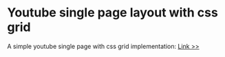 # Youtube single page layout with css grid

A simple youtube single page with css grid implementation: [Link >>](https://serengia.github.io/youtube-single-page-layout-with-css-grid/)
